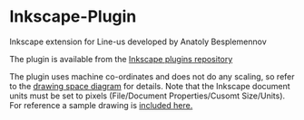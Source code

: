 # Inkscape-Plugin
Inkscape extension for Line-us developed by Anatoly Besplemennov

The plugin is available from the [Inkscape plugins repository](https://inkscape.org/en/~Line-us/★line-us)

The plugin uses machine co-ordinates and does not do any scaling, so refer to the 
[drawing space diagram](https://github.com/Line-us/Line-us-Programming/blob/master/Documentation/GCodeSpec.pdf)
for details. Note that the Inkscape document units must be set to pixels 
(File/Document Properties/Cusomt Size/Units). For reference a sample drawing is 
[included here.](LineUsTestDrawing.svg)